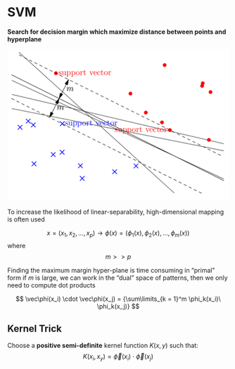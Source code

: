 # SVM
**Search for decision margin which maximize distance between points and hyperplane**

![](https://github.com/werdnakof/Advanced-Machine-Learning-Notes/blob/master/images/svm.png?raw=true)

To increase the likelihood of linear-separability, high-dimensional mapping is often used

$$
x = (x_1, x_2, ... , x_p) \rightarrow 
\phi(x) = (\phi_1(x), \phi_2(x), ... , \phi_m(x))
$$ where $$ m >> p $$

Finding the maximum margin hyper-plane is time consuming in
“primal” form if $m$ is large, we can work in the “dual” space of patterns, then we only need to compute dot products

$$
\vec\phi(x_i) \cdot  \vec\phi(x_j) = 
{\sum\limits_{k = 1}^m  \phi_k(x_i)\ \phi_k(x_j)}
 $$

## Kernel Trick

Choose a **positive semi-definite** kernel function $K(x, y)$ such that:
$$
K(x_i, x_y) = \vec\phi(x_i) \cdot \vec\phi(x_j)
$$
